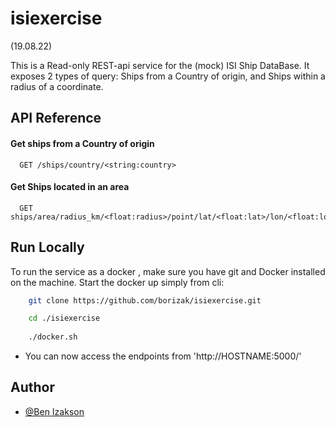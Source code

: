 # isiexercise 
(19.08.22)

This is a Read-only REST-api service for the (mock) ISI Ship DataBase.
It exposes 2 types of query: 
Ships from a Country of origin, 
and Ships within a radius of a coordinate.


## API Reference

#### Get ships from a Country of origin

```http
  GET /ships/country/<string:country>
```

#### Get Ships located in an area

```http
  GET ships/area/radius_km/<float:radius>/point/lat/<float:lat>/lon/<float:lon>/
```

## Run Locally

To run the service as a docker ,
make sure you have git and Docker installed on the machine.
Start the docker up simply from cli:


```bash
    git clone https://github.com/borizak/isiexercise.git

    cd ./isiexercise
    
    ./docker.sh
```

- You can now access the endpoints from 'http://HOSTNAME:5000/'


## Author

- [@Ben Izakson](https://github.com/borizak)


